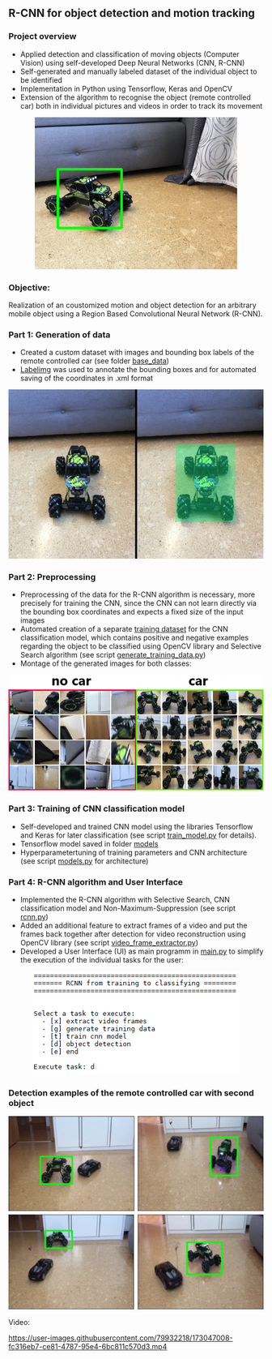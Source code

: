 ## R-CNN for object detection and motion tracking 
### Project overview

* Applied detection and classification of moving objects (Computer Vision) using self-developed Deep Neural Networks (CNN, R-CNN)
* Self-generated and manually labeled dataset of the individual object to be identified 
* Implementation in Python using Tensorflow, Keras and OpenCV 
* Extension of the algorithm to recognise the object (remote controlled car) both in individual pictures and videos in order to track its movement


<p align="center">
  <img src="images_readme/Detection_picture2.png">
</p>


### Objective:
Realization of an coustomized motion and object detection for an arbitrary mobile object using a Region Based Convolutional Neural Network (R-CNN).

### Part 1: Generation of data
- Created a custom dataset with images and bounding box labels of the remote controlled car (see folder [base_data](https://github.com/nickjust/RCNN_object_detection/tree/main/base_data)) 
- [Labelimg](https://github.com/nickjust/RCNN_object_detection/tree/main/labelimg) was used to annotate the bounding boxes and for automated saving of the coordinates in .xml format 

<p align="center">
  <img src="images_readme/labeling.png">
</p>

### Part 2: Preprocessing 
- Preprocessing of the data for the R-CNN algorithm is necessary, more precisely for training the CNN, since the CNN can not learn directly via the bounding box coordinates and expects a fixed size of the input images
- Automated creation of a separate [training dataset](https://github.com/nickjust/RCNN_object_detection/tree/main/training_data) for the CNN classification model, which contains positive and negative examples regarding the object to be classified using OpenCV library and Selective Search algorithm (see script [generate_training_data.py](https://github.com/nickjust/RCNN_object_detection/blob/main/generate_training_data.py))
- Montage of the generated images for both classes:

<p align="center">
  <img src="images_readme/auto_kein_auto_datensatz.png">
</p>


### Part 3: Training of CNN classification model
- Self-developed and trained CNN model using the libraries Tensorflow and Keras for later classification (see script [train_model.py](https://github.com/nickjust/RCNN_object_detection/blob/main/train_model.py) for details). 
- Tensorflow model saved in folder [models](https://github.com/nickjust/RCNN_object_detection/tree/main/model)
- Hyperparametertuning of training parameters and CNN architecture (see script [models.py](https://github.com/nickjust/RCNN_object_detection/blob/main/models.py) for architecture)

### Part 4: R-CNN algorithm and User Interface
- Implemented the R-CNN algorithm with Selective Search, CNN classification model and Non-Maximum-Suppression (see script [rcnn.py](https://github.com/nickjust/RCNN_object_detection/blob/main/rcnn.py))
- Added an additional feature to extract frames of a video and put the frames back together after detection for video reconstruction using OpenCV library
  (see script [video_frame_extractor.py](https://github.com/nickjust/RCNN_object_detection/blob/main/video_frame_extractor.py))
- Developed a User Interface (UI) as main programm in [main.py](https://github.com/nickjust/RCNN_object_detection/blob/main/main.py) to simplify the execution of the individual tasks for the user: 

<p align="center">
  <img src="images_readme/UI.png">
</p>

### Detection examples of the remote controlled car with second object
<p align="center">
  <img src="images_readme/Detection_picture3.png">
</p>

Video: 

https://user-images.githubusercontent.com/79932218/173047008-fc316eb7-ce81-4787-95e4-6bc811c570d3.mp4


  
